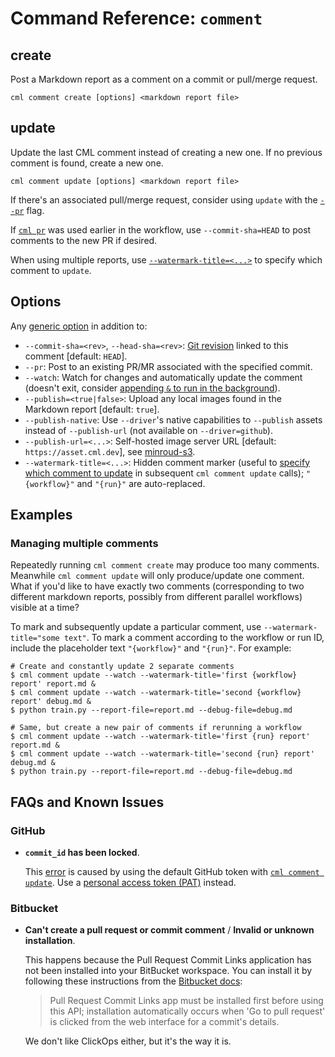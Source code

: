 # Command Reference: `comment`

## create

Post a Markdown report as a comment on a commit or pull/merge request.

```usage
cml comment create [options] <markdown report file>
```

## update

Update the last CML comment instead of creating a new one. If no previous
comment is found, create a new one.

```usage
cml comment update [options] <markdown report file>
```

<admon type="tip">

If there's an associated pull/merge request, consider using `update` with the
[`--pr`](#--pr) flag.

</admon>

<admon type="tip">

If [`cml pr`](/doc/ref/pr) was used earlier in the workflow, use
`--commit-sha=HEAD` to post comments to the new PR if desired.

</admon>

<admon type="tip">

When using multiple reports, use
[`--watermark-title=<...>`](#managing-multiple-comments) to specify which
comment to `update`.

</admon>

## Options

Any [generic option](/doc/ref) in addition to:

- `--commit-sha=<rev>`, `--head-sha=<rev>`:
  [Git revision](https://git-scm.com/docs/gitrevisions) linked to this comment
  [default: `HEAD`].
- `--pr`: Post to an existing PR/MR associated with the specified commit.
- `--watch`: Watch for changes and automatically update the comment (doesn't
  exit, consider
  [appending `&` to run in the background](<https://en.wikipedia.org/wiki/Job_control_(Unix)#Implementation>)).
- `--publish=<true|false>`: Upload any local images found in the Markdown report
  [default: `true`].
- `--publish-native`: Use `--driver`'s native capabilities to `--publish` assets
  instead of `--publish-url` (not available on `--driver=github`).
- `--publish-url=<...>`: Self-hosted image server URL [default:
  `https://asset.cml.dev`], see
  [minroud-s3](https://github.com/iterative/minroud-s3).
- `--watermark-title=<...>`: Hidden comment marker (useful to
  [specify which comment to update](#managing-multiple-comments) in subsequent
  `cml comment update` calls); `"{workflow}"` and `"{run}"` are auto-replaced.

## Examples

### Managing multiple comments

Repeatedly running `cml comment create` may produce too many comments. Meanwhile
`cml comment update` will only produce/update one comment. What if you'd like to
have exactly two comments (corresponding to two different markdown reports,
possibly from different parallel workflows) visible at a time?

To mark and subsequently update a particular comment, use
`--watermark-title="some text"`. To mark a comment according to the workflow or
run ID, include the placeholder text `"{workflow}"` and `"{run}"`. For example:

```cli
# Create and constantly update 2 separate comments
$ cml comment update --watch --watermark-title='first {workflow} report' report.md &
$ cml comment update --watch --watermark-title='second {workflow} report' debug.md &
$ python train.py --report-file=report.md --debug-file=debug.md

# Same, but create a new pair of comments if rerunning a workflow
$ cml comment update --watch --watermark-title='first {run} report' report.md &
$ cml comment update --watch --watermark-title='second {run} report' debug.md &
$ python train.py --report-file=report.md --debug-file=debug.md
```

## FAQs and Known Issues

### GitHub

- **`commit_id` has been locked**.

  This
  [error](https://github.community/t/comment-api-does-not-describe-commit-id-has-been-locked/159853/2)
  is caused by using the default GitHub token with
  [`cml comment update`](#update). Use a
  [personal access token (PAT)](/doc/self-hosted-runners?tab=GitHub#personal-access-token)
  instead.

### Bitbucket

- **Can't create a pull request or commit comment** / **Invalid or unknown
  installation**.

  This happens because the Pull Request Commit Links application has not been
  installed into your BitBucket workspace. You can install it by following these
  instructions from the [Bitbucket docs][bb-docs-install-pr-links]:

  > Pull Request Commit Links app must be installed first before using this API;
  > installation automatically occurs when 'Go to pull request' is clicked from
  > the web interface for a commit's details.

  We don't like ClickOps either, but it's the way it is.

[bb-docs-install-pr-links]:
  https://developer.atlassian.com/cloud/bitbucket/rest/api-group-pullrequests#api-repositories-workspace-repo-slug-commit-commit-pullrequests-get
